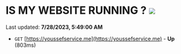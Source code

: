 # IS MY WEBSITE RUNNING ? [![](https://img.shields.io/static/v1?label=Sponsor&message=%E2%9D%A4&logo=GitHub&color=%23fe8e86)](https://github.com/sponsors/<username>)

Last updated: **7/28/2023, 5:49:00 AM**

- `GET` [https://youssefservice.me](https://youssefservice.me) - **Up** (803ms)

